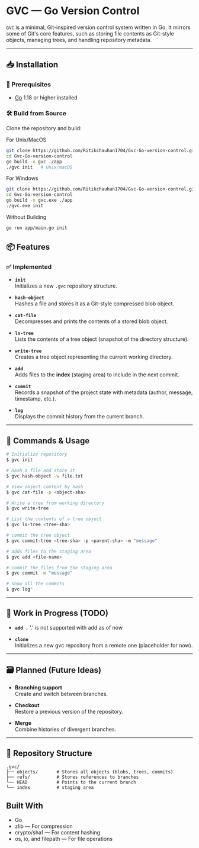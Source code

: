 # GVC — Go Version Control

`GVC` is a minimal, Git-inspired version control system written in Go. It mirrors some of Git's core features, such as storing file contents as Git-style objects, managing trees, and handling repository metadata.

---

## 📥 Installation

### 🔧 Prerequisites
- [Go](https://golang.org/dl/) 1.18 or higher installed

### 🛠️ Build from Source

Clone the repository and build:

For Unix/MacOS
```bash
git clone https://github.com/Ritikchauhan1704/Gvc-Go-version-control.git
cd Gvc-Go-version-control
go build -o gvc ./app
./gvc init   # Unix/macOS
```

For Windows
```bash
git clone https://github.com/Ritikchauhan1704/Gvc-Go-version-control.git
cd Gvc-Go-version-control
go build -o gvc.exe ./app
./gvc.exe init  
```
Without Building
```bash
go run app/main.go init
```

## 📦 Features

### ✅ Implemented

- **`init`**  
  Initializes a new `.gvc` repository structure.

- **`hash-object`**  
  Hashes a file and stores it as a Git-style compressed blob object.

- **`cat-file`**  
  Decompresses and prints the contents of a stored blob object.

- **`ls-tree`**  
  Lists the contents of a tree object (snapshot of the directory structure).

- **`write-tree`**  
  Creates a tree object representing the current working directory.

- **`add`**  
  Adds files to the **index** (staging area) to include in the next commit.

- **`commit`**  
  Records a snapshot of the project state with metadata (author, message, timestamp, etc.).

- **`log`**  
  Displays the commit history from the current branch.
---

## 🔧 Commands & Usage

```bash
# Initialize repository
$ gvc init

# Hash a file and store it
$ gvc hash-object -w file.txt

# View object content by hash
$ gvc cat-file -p <object-sha>

# Write a tree from working directory
$ gvc write-tree

# List the contents of a tree object
$ gvc ls-tree <tree-sha>

# commit the tree object
$ gvc commit-tree <tree-sha> -p <parent-sha> -m "message"

# adds files to the staging area
$ gvc add <file-name>

# commit the files from the staging area
$ gvc commit -m "message"

# show all the commits
$ gvc log"

```

---

## 🧩 Work in Progress (TODO)

- **`add .`**
  '.' is not supported with add as of now

- **`clone`**  
  Initializes a new gvc repository from a remote one (placeholder for now).

---

## 🗃️ Planned (Future Ideas)

- **Branching support**  
  Create and switch between branches.

- **Checkout**  
  Restore a previous version of the repository.

- **Merge**  
  Combine histories of divergent branches.

---

## 📁 Repository Structure

```
.gvc/
├── objects/       # Stores all objects (blobs, trees, commits)
├── refs/          # Stores references to branches
└── HEAD           # Points to the current branch
└── index          # staging area
```

## Built With

- Go
- zlib — For compression
- crypto/sha1 — For content hashing
- os, io, and filepath — For file operations
